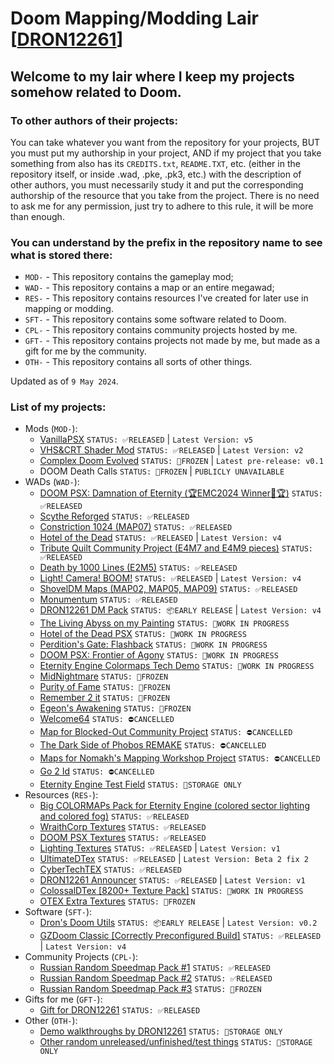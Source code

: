 # Doom Mapping/Modding Lair [[DRON12261](https://doomwiki.org/wiki/Andrey_Skochko_(DRON12261))]

## Welcome to my lair where I keep my projects somehow related to Doom.

### To other authors of their projects:
You can take whatever you want from the repository for your projects, BUT you must put my authorship in your project, AND if my project that you take something from also has its `CREDITS.txt`, `README.TXT`, etc. (either in the repository itself, or inside .wad, .pke, .pk3, etc.) with the description of other authors, you must necessarily study it and put the corresponding authorship of the resource that you take from the project. There is no need to ask me for any permission, just try to adhere to this rule, it will be more than enough.

### You can understand by the prefix in the repository name to see what is stored there:
- `MOD-` - This repository contains the gameplay mod;
- `WAD-` - This repository contains a map or an entire megawad;
- `RES-` - This repository contains resources I've created for later use in mapping or modding.
- `SFT-` - This repository contains some software related to Doom.
- `CPL-` - This repository contains community projects hosted by me.
- `GFT-` - This repository contains projects not made by me, but made as a gift for me by the community.
- `OTH-` - This repository contains all sorts of other things.

Updated as of `9 May 2024`.

### List of my projects:
- Mods (`MOD-`):
  - [VanillaPSX](https://github.com/dron12261games/MOD-VanillaPSX) ```STATUS: ✅RELEASED``` | ```Latest Version: v5```
  - [VHS&CRT Shader Mod](https://github.com/dron12261games/MOD-VHS-CRT-Shader-by-DRON12261) ```STATUS: ✅RELEASED``` | ```Latest Version: v2```
  - [Complex Doom Evolved](https://github.com/dron12261games/MOD-Complex-Doom-Evolved) ```STATUS: 🧊FROZEN``` | ```Latest pre-release: v0.1```
  - DOOM Death Calls ```STATUS: 🧊FROZEN``` | ```PUBLICLY UNAVAILABLE```
- WADs (`WAD-`):
  - [DOOM PSX: Damnation of Eternity (🏆EMC2024 Winner🥈🏆)](https://github.com/dron12261games/WAD-DOOM-PSX-Damnation-of-Eternity-EMC2024) ```STATUS: ✅RELEASED```
  - [Scythe Reforged](https://github.com/dron12261games/WAD-Scythe-Reforged) ```STATUS: ✅RELEASED```
  - [Constriction 1024 (MAP07)](https://github.com/dron12261games/WAD-Constriction1024-MAP07) ```STATUS: ✅RELEASED```
  - [Hotel of the Dead](https://github.com/dron12261games/WAD-Hotel-of-the-Dead) ```STATUS: ✅RELEASED``` | ```Latest Version: v4```
  - [Tribute Quilt Community Project (E4M7 and E4M9 pieces)](https://github.com/dron12261games/WAD-Tribute-Quilt-Pieces) ```STATUS: ✅RELEASED```
  - [Death by 1000 Lines (E2M5)](https://github.com/dron12261games/WAD-Death-by-1000-Lines-E2M5) ```STATUS: ✅RELEASED```
  - [Light! Camera! BOOM!](https://github.com/dron12261games/WAD-Light-Camera-BOOM) ```STATUS: ✅RELEASED``` | ```Latest Version: v4```
  - [ShovelDM Maps (MAP02, MAP05, MAP09)](https://github.com/dron12261games/WAD-ShovelDM-Maps) ```STATUS: ✅RELEASED```
  - [Monumentum](https://github.com/dron12261games/WAD-Monumentum) ```STATUS: ✅RELEASED```
  - [DRON12261 DM Pack](https://github.com/dron12261games/WAD-DRON12261-DM-Pack) ```STATUS: 📦EARLY RELEASE``` | ```Latest Version: v4```
  - [The Living Abyss on my Painting](https://github.com/dron12261games/WAD-The-Living-Abyss-in-my-Painting) ```STATUS: 🏁WORK IN PROGRESS```
  - [Hotel of the Dead PSX](https://github.com/dron12261games/WAD-Hotel-of-the-Dead-PSX) ```STATUS: 🏁WORK IN PROGRESS```
  - [Perdition's Gate: Flashback](https://github.com/dron12261games/WAD-Perditions-Gate-Flashback) ```STATUS: 🏁WORK IN PROGRESS```
  - [DOOM PSX: Frontier of Agony](https://github.com/dron12261games/WAD-DOOM-PSX-Frontier-of-Agony) ```STATUS: 🏁WORK IN PROGRESS```
  - [Eternity Engine Colormaps Tech Demo](https://github.com/dron12261games/WAD-Eternity-Engine-Colormaps-Tech-Demo) ```STATUS: 🏁WORK IN PROGRESS```
  - [MidNightmare](https://github.com/dron12261games/WAD-MidNightmare) ```STATUS: 🧊FROZEN```
  - [Purity of Fame](https://github.com/dron12261games/WAD-Purity-of-Fame) ```STATUS: 🧊FROZEN```
  - [Remember 2 it](https://github.com/dron12261games/WAD-Remember-2-it) ```STATUS: 🧊FROZEN```
  - [Egeon's Awakening](https://github.com/dron12261games/WAD-Egeons-Awakening) ```STATUS: 🧊FROZEN```
  - [Welcome64](https://github.com/dron12261games/WAD-Welcome64) ```STATUS: ⛔CANCELLED```
  - [Map for Blocked-Out Community Project](https://github.com/dron12261games/WAD-Blocked-Out) ```STATUS: ⛔CANCELLED```
  - [The Dark Side of Phobos REMAKE](https://github.com/dron12261games/WAD-TDSOP-Remake) ```STATUS: ⛔CANCELLED```
  - [Maps for Nomakh's Mapping Workshop Project](https://github.com/dron12261games/WAD-NMW-Maps) ```STATUS: ⛔CANCELLED```
  - [Go 2 Id](https://github.com/dron12261games/WAD-Go-2-Id) ```STATUS: ⛔CANCELLED```
  - [Eternity Engine Test Field](https://github.com/dron12261games/WAD-Eternity-Engine-Test-Field) ```STATUS: 💼STORAGE ONLY```
- Resources (`RES-`):
  - [Big COLORMAPs Pack for Eternity Engine (colored sector lighting and colored fog)](https://github.com/dron12261games/RES-Big-Colormap-Pack-for-Eternity-Engine) ```STATUS: ✅RELEASED```
  - [WraithCorp Textures](https://github.com/dron12261games/RES-WraithCorpTex) ```STATUS: ✅RELEASED```
  - [DOOM PSX Textures](https://github.com/dron12261games/RES-PSXTex) ```STATUS: ✅RELEASED```
  - [Lighting Textures](https://github.com/dron12261games/RES-Lighting-Textures) ```STATUS: ✅RELEASED``` | ```Latest Version: v1```
  - [UltimateDTex](https://github.com/dron12261games/RES-UltimateDTex) ```STATUS: ✅RELEASED``` | ```Latest Version: Beta 2 fix 2```
  - [CyberTechTEX](https://github.com/dron12261games/RES-CyberTechTEX) ```STATUS: ✅RELEASED```
  - [DRON12261 Announcer](https://github.com/dron12261games/RES-DRON12261-Announcer) ```STATUS: ✅RELEASED``` | ```Latest Version: v1```
  - [ColossalDTex [8200+ Texture Pack]](https://github.com/dron12261games/RES-ColossalDTex) ```STATUS: 🏁WORK IN PROGRESS```
  - [OTEX Extra Textures](https://github.com/dron12261games/RES-OTEX-EXTRA) ```STATUS: 🧊FROZEN```
- Software (`SFT-`):
  - [Dron's Doom Utils](https://github.com/dron12261games/SFT-DronsDoomUtils) ```STATUS: 📦EARLY RELEASE``` | ```Latest Version: v0.2```
  - [GZDoom Classic [Correctly Preconfigured Build]](https://github.com/dron12261games/SFT-GZDoom-Classic) ```STATUS: ✅RELEASED``` | ```Latest Version: v4```
- Community Projects (`CPL-`):
  - [Russian Random Speedmap Pack #1](https://github.com/dron12261games/CPL-RRSP1)  ```STATUS: ✅RELEASED```
  - [Russian Random Speedmap Pack #2](https://github.com/dron12261games/CPL-RRSP2)  ```STATUS: ✅RELEASED```
  - [Russian Random Speedmap Pack #3](https://github.com/dron12261games/CPL-RRSP3)  ```STATUS: 🧊FROZEN```
- Gifts for me (`GFT-`):
  - [Gift for DRON12261](https://github.com/dron12261games/GFT-Gift-for-DRON12261) ```STATUS: ✅RELEASED```
- Other (`OTH-`):
  - [Demo walkthroughs by DRON12261](https://github.com/dron12261games/OTH-Demos-by-DRON12261) ```STATUS: 💼STORAGE ONLY```
  - [Other random unreleased/unfinished/test things](https://github.com/dron12261games/OTH-My-Random-Stuff) ```STATUS: 💼STORAGE ONLY```
